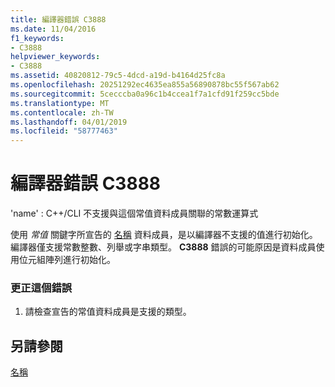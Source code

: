 ```yaml
---
title: 編譯器錯誤 C3888
ms.date: 11/04/2016
f1_keywords:
- C3888
helpviewer_keywords:
- C3888
ms.assetid: 40820812-79c5-4dcd-a19d-b4164d25fc8a
ms.openlocfilehash: 20251292ec4635ea855a56890878bc55f567ab62
ms.sourcegitcommit: 5cecccba0a96c1b4ccea1f7a1cfd91f259cc5bde
ms.translationtype: MT
ms.contentlocale: zh-TW
ms.lasthandoff: 04/01/2019
ms.locfileid: "58777463"
---
```

# <a name="compiler-error-c3888"></a>編譯器錯誤 C3888

'name' : C++/CLI 不支援與這個常值資料成員關聯的常數運算式

使用 *常值* 關鍵字所宣告的 [名稱](../../extensions/literal-cpp-component-extensions.md) 資料成員，是以編譯器不支援的值進行初始化。 編譯器僅支援常數整數、列舉或字串類型。 **C3888** 錯誤的可能原因是資料成員使用位元組陣列進行初始化。

### <a name="to-correct-this-error"></a>更正這個錯誤

1. 請檢查宣告的常值資料成員是支援的類型。

## <a name="see-also"></a>另請參閱

[名稱](../../extensions/literal-cpp-component-extensions.md)